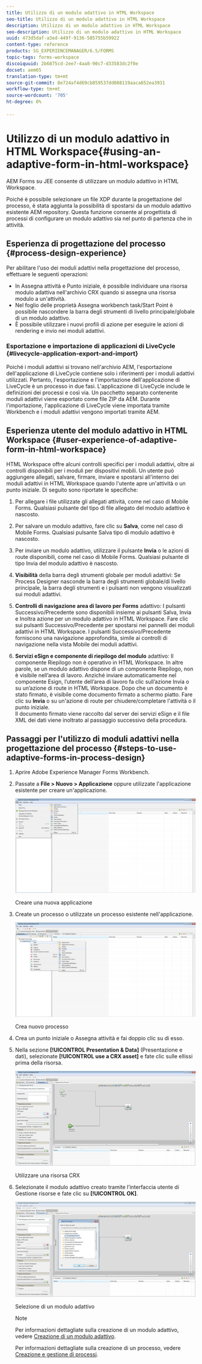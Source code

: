 ```yaml
---
title: Utilizzo di un modulo adattivo in HTML Workspace
seo-title: Utilizzo di un modulo adattivo in HTML Workspace
description: Utilizzo di un modulo adattivo in HTML Workspace
seo-description: Utilizzo di un modulo adattivo in HTML Workspace
uuid: 473d5daf-a3ed-449f-9136-585755b59922
content-type: reference
products: SG_EXPERIENCEMANAGER/6.5/FORMS
topic-tags: forms-workspace
discoiquuid: 2b6875cd-2ee7-4aa8-90c7-d33583dc2f0e
docset: aem65
translation-type: tm+mt
source-git-commit: 8e724af4d69cb859537dd088119aaca652ea3931
workflow-type: tm+mt
source-wordcount: '705'
ht-degree: 0%

---
```



# Utilizzo di un modulo adattivo in HTML Workspace{#using-an-adaptive-form-in-html-workspace}

 AEM Forms su JEE consente di utilizzare un modulo adattivo in HTML Workspace.

Poiché è possibile selezionare un file XDP durante la progettazione del processo, è stata aggiunta la possibilità di spostarsi da un modulo adattivo esistente AEM repository. Questa funzione consente al progettista di processi di configurare un modulo adattivo sia nel punto di partenza che in attività.

## Esperienza di progettazione del processo {#process-design-experience}

Per abilitare l&#39;uso dei moduli adattivi nella progettazione del processo, effettuare le seguenti operazioni:

* In Assegna attività e Punto iniziale, è possibile individuare una risorsa modulo adattiva nell&#39;archivio CRX quando si assegna una risorsa modulo a un&#39;attività.
* Nel foglio delle proprietà Assegna workbench task/Start Point è possibile nascondere la barra degli strumenti di livello principale/globale di un modulo adattivo.
* È possibile utilizzare i nuovi profili di azione per eseguire le azioni di rendering e invio nei moduli adattivi.

### Esportazione e importazione di applicazioni di LiveCycle {#livecycle-application-export-and-import}

Poiché i moduli adattivi si trovano nell&#39;archivio AEM, l&#39;esportazione dell&#39;applicazione di LiveCycle contiene solo i riferimenti per i moduli adattivi utilizzati. Pertanto, l&#39;esportazione e l&#39;importazione dell&#39;applicazione di LiveCycle è un processo in due fasi. L&#39;applicazione di LiveCycle include le definizioni dei processi e così via. Un pacchetto separato contenente moduli adattivi viene esportato come file ZIP da AEM. Durante l&#39;importazione, l&#39;applicazione di LiveCycle viene importata tramite Workbench e i moduli adattivi vengono importati tramite AEM.

## Esperienza utente del modulo adattivo in HTML Workspace {#user-experience-of-adaptive-form-in-html-workspace}

HTML Workspace offre alcuni controlli specifici per i moduli adattivi, oltre ai controlli disponibili per i moduli per dispositivi mobili. Un utente può aggiungere allegati, salvare, firmare, inviare e spostarsi all&#39;interno dei moduli adattivi in HTML Workspace quando l&#39;utente apre un&#39;attività o un punto iniziale. Di seguito sono riportate le specifiche:

1. Per allegare i file utilizzate gli allegati attività, come nel caso di Mobile Forms. Qualsiasi pulsante del tipo di file allegato del modulo adattivo è nascosto.

1. Per salvare un modulo adattivo, fare clic su **Salva**, come nel caso di Mobile Forms. Qualsiasi pulsante Salva tipo di modulo adattivo è nascosto.

1. Per inviare un modulo adattivo, utilizzare il pulsante **Invia** o le azioni di route disponibili, come nel caso di Mobile Forms. Qualsiasi pulsante di tipo Invia del modulo adattivo è nascosto.

1. **Visibilità** della barra degli strumenti globale per moduli adattivi: Se Process Designer nasconde la barra degli strumenti globale/di livello principale, la barra degli strumenti e i pulsanti non vengono visualizzati sui moduli adattivi.

1. **Controlli di navigazione area di lavoro per Forms** adattivo: I pulsanti Successivo/Precedente sono disponibili insieme ai pulsanti Salva, Invia e Inoltra azione per un modulo adattivo in HTML Workspace. Fare clic sui pulsanti Successivo/Precedente per spostarsi nei pannelli dei moduli adattivi in HTML Workspace. I pulsanti Successivo/Precedente forniscono una navigazione approfondita, simile ai controlli di navigazione nella vista Mobile dei moduli adattivi.

1. **Servizi eSign e componente di riepilogo del modulo** adattivo: Il componente Riepilogo non è operativo in HTML Workspace. In altre parole, se un modulo adattivo dispone di un componente Riepilogo, non è visibile nell’area di lavoro. Anziché inviare automaticamente nel componente Esign, l’utente dell’area di lavoro fa clic sull’azione Invia o su un’azione di route in HTML Workspace. Dopo che un documento è stato firmato, è visibile come documento firmato a schermo piatto. Fare clic su **Invia** o su un&#39;azione di route per chiudere/completare l&#39;attività o il punto iniziale.\
   Il documento firmato viene raccolto dal server dei servizi eSign e il file XML dei dati viene inoltrato al passaggio successivo della procedura.

## Passaggi per l&#39;utilizzo di moduli adattivi nella progettazione del processo {#steps-to-use-adaptive-forms-in-process-design}

1. Aprire  Adobe Experience Manager Forms Workbench.

1. Passate a **File > Nuovo > Applicazione** oppure utilizzate l&#39;applicazione esistente per creare un&#39;applicazione.

   ![Creare una nuova applicazione](assets/create_new_appl.png)

   Creare una nuova applicazione

1. Create un processo o utilizzate un processo esistente nell&#39;applicazione.

   ![Crea nuovo processo](assets/create_new_process.png)

   Crea nuovo processo

1. Crea un punto iniziale o Assegna attività e fai doppio clic su di esso.
1. Nella sezione **[!UICONTROL Presentation &amp; Data]** (Presentazione e dati), selezionate **[!UICONTROL use a CRX asset]** e fate clic sulle ellissi prima della risorsa.

   ![Utilizzare una risorsa CRX](assets/use_crx_asset.png)

   Utilizzare una risorsa CRX

1. Selezionate il modulo adattivo creato tramite l’interfaccia utente di Gestione risorse e fate clic su **[!UICONTROL OK]**.

   ![Selezione di un modulo adattivo](assets/selecting_form.png)

   Selezione di un modulo adattivo

   >[!NOTE]
   >
   >Per informazioni dettagliate sulla creazione di un modulo adattivo, vedere [Creazione di un modulo adattivo](../../forms/using/creating-adaptive-form.md).
   >
   >
   >Per informazioni dettagliate sulla creazione di un processo, vedere [Creazione e gestione di processi](https://help.adobe.com/en_US/AEMForms/6.1/WorkbenchHelp/WS92d06802c76abadb-1cc35bda128261a20dd-7ff7.2.html).

